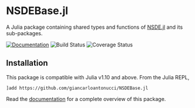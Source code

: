 # NSDEBase.jl

A Julia package containing shared types and functions of [NSDE.jl](https://github.com/giancarloantonucci/NSDE.jl) and its sub-packages.

[![Documentation](https://img.shields.io/badge/docs-dev-blue.svg)](https://giancarloantonucci.github.io/NSDEBase.jl/dev) ![Build Status](https://img.shields.io/github/actions/workflow/status/giancarloantonucci/NSDEBase.jl/CI.yml) ![Coverage Status](https://img.shields.io/codecov/c/github/giancarloantonucci/NSDEBase.jl)

## Installation

<!-- This package is a [registered package](https://juliahub.com/ui/Search?q=NSDEBase&type=packages) compatible with Julia v1.10 and above. From the Julia REPL,

```
]add NSDEBase
``` -->

This package is compatible with Julia v1.10 and above. From the Julia REPL,

```
]add https://github.com/giancarloantonucci/NSDEBase.jl
```

Read the [documentation](https://giancarloantonucci.github.io/NSDEBase.jl/dev) for a complete overview of this package.
